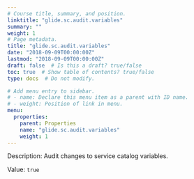 ```yaml
---
# Course title, summary, and position.
linktitle: "glide.sc.audit.variables"
summary: ""
weight: 1
# Page metadata.
title: "glide.sc.audit.variables"
date: "2018-09-09T00:00:00Z"
lastmod: "2018-09-09T00:00:00Z"
draft: false  # Is this a draft? true/false
toc: true  # Show table of contents? true/false
type: docs  # Do not modify.

# Add menu entry to sidebar.
# - name: Declare this menu item as a parent with ID name.
# - weight: Position of link in menu.
menu:
  properties:
    parent: Properties
    name: "glide.sc.audit.variables"
    weight: 1
---
```


Description: Audit changes to service catalog variables.


Value: `true`